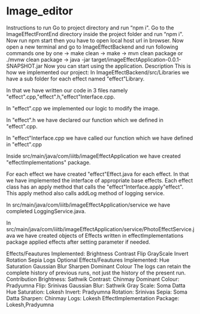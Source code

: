# Image_editor

Instructions to run
Go to project directory and run “npm i".
Go to the ImageEffectFrontEnd directory inside the project folder and run “npm i".
Now run npm start then you have to open local host url in browser.
Now open a new terminal and go to ImageEffectBackend and run following commands one by one
-> make clean
-> make
-> mvn clean package or ./mvnw clean package
-> java -jar target/imageEffectApplication-0.0.1-SNAPSHOT.jar
Now you can start using the application.
Description
This is how we implemented our project:
In ImageEffectBackend/src/Libraries we have a sub folder for each effect named "effect"Library.

In that we have written our code in 3 files namely "effect".cpp,"effect".h,"effect"Interface.cpp.

In "effect".cpp we implemented our logic to modify the image.

In "effect".h we have declared our function which we defined in "effect".cpp.

In "effect"Interface.cpp we have called our function which we have defined in "effect".cpp

Inside src/main/java/com/iiitb/imageEffectApplication we have created "effectImplementations" package.

For each effect we have created "effect"Effect.java for each effect. In that we have implemented the interface of appropriate base effects. Each effect class has an apply method that calls the "effect"Interface.apply"effect". This apply method also calls addLog method of logging service.

In src/main/java/com/iiitb/imageEffectApplication/service we have completed LoggingService.java.

In src/main/java/com/iiitb/imageEffectApplication/service/PhotoEffectService.java we have created objects of Effects written in effectImplementations package applied effects after setting parameter if needed.

Effects/Feautures Implemented:
Brightness
Contrast
Flip
GrayScale
Invert
Rotation
Sepia
Logs
Optional Effects/Feautures Implemented:
Hue Saturation
Gaussian Blur
Sharpen
Dominant Colour
The logs can retain the complete history of previous runs, not just the history of the present run.
Contribution
Brightness: Sathwik
Contrast: Chinmay
Dominant Colour: Pradyumna
Flip: Srinivas
Gaussian Blur: Sathwik
Gray Scale: Soma Datta
Hue Saturation: Lokesh
Invert: Pradyumna
Rotation: Srinivas
Sepia: Soma Datta
Sharpen: Chinmay
Logs: Lokesh
EffectImplementation Package: Lokesh,Pradyumna
